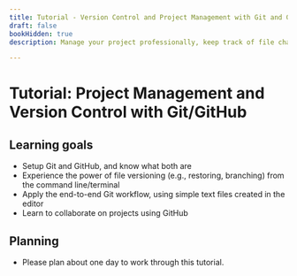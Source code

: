 ```yaml
---
title: Tutorial - Version Control and Project Management with Git and GitHub
draft: false
bookHidden: true
description: Manage your project professionally, keep track of file changes and apply the end-to-end Git workflow.

---
```



# Tutorial: Project Management and Version Control with Git/GitHub

## Learning goals

* Setup Git and GitHub, and know what both are
* Experience the power of file versioning (e.g., restoring, branching) from the command line/terminal
* Apply the end-to-end Git workflow, using simple text files created in the editor
* Learn to collaborate on projects using GitHub

## Planning

* Please plan about one day to work through this tutorial.
